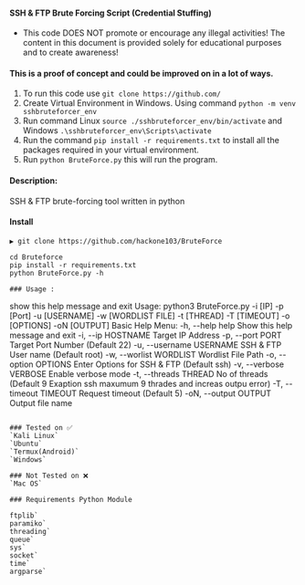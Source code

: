 #### SSH & FTP Brute Forcing Script (Credential Stuffing)
+ This code DOES NOT promote or encourage any illegal activities! The content in this document is 
  provided solely for educational purposes and to create awareness!

#### This is a proof of concept and could be improved on in a lot of ways.
1. To run this code use `git clone https://github.com/`
3. Create Virtual Environment in Windows. Using command `python -m venv sshbruteforcer_env`
4. Run command Linux `source ./sshbruteforcer_env/bin/activate` and Windows `.\sshbruteforcer_env\Scripts\activate`
5. Run the command `pip install -r requirements.txt` to install all the packages required in your virtual environment.
6. Run `python BruteForce.py` this will run the program.


#### Description:
SSH & FTP brute-forcing tool written in python

#### Install
```
▶ git clone https://github.com/hackone103/BruteForce
```

`cd Bruteforce`\
`pip install -r requirements.txt`\
`python BruteForce.py -h`

```
### Usage : 
```
show this help message and exit
Usage: python3 BruteForce.py -i [IP] -p [Port] -u [USERNAME] -w [WORDLIST FILE] 
                            -t [THREAD] -T [TIMEOUT] -o [OPTIONS] -oN [OUTPUT]
Basic Help Menu:
     -h,    --help      help           Show this help message and exit
     -i,    --ip        HOSTNAME       Target IP Address
     -p,    --port      PORT           Target Port Number (Default 22)
     -u,    --username  USERNAME       SSH & FTP User name (Default root)
     -w,    --worlist   WORDLIST       Wordlist File Path
     -o,    --option    OPTIONS        Enter Options for SSH & FTP (Default ssh)
     -v,    --verbose   VERBOSE        Enable verbose mode
     -t,    --threads   THREAD         No of threads (Default 9 Exaption ssh maxumum 9 thrades and 
                                       increas outpu error)
     -T,    --timeout   TIMEOUT        Request timeout (Default 5)
     -oN,   --output    OUTPUT         Output file name
```

### Tested on ✅
`Kali Linux`
`Ubuntu`
`Termux(Android)`
`Windows`
 
### Not Tested on ❌
`Mac OS`

### Requirements Python Module

ftplib`
paramiko`
threading`
queue`
sys`
socket`
time`
argparse`


